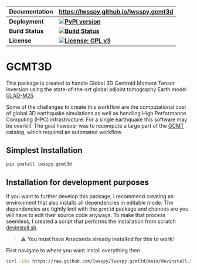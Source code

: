 |__Documentation__| __https://lwsspy.github.io/lwsspy.gcmt3d__|
|-|-|
|__Deployment__  | __[![PyPI version](https://badge.fury.io/py/lwsspy.gcmt3d.svg)](https://badge.fury.io/py/lwsspy.gcmt3d)__|
|__Build Status__| __[![Build Status](https://travis-ci.com/lwsspy/lwsspy.gcmt3d.svg?branch=main)](https://travis-ci.com/lwsspy/lwsspy.gcmt3d)__|
|__License__     |__[![License: GPL v3](https://img.shields.io/badge/License-GPLv3-blue.svg)](https://www.gnu.org/licenses/gpl-3.0)__|



# GCMT3D 

This package is created to handle Global 3D Centroid Moment Tensor Inversion
using the state-of-the-art global adjoint tomography Earth model [GLAD-M25].

Some of the challenges to create this workflow are the computational cost of
global 3D earthquake simulations as well as handling High Performance Computing
(HPC) infrastructure. For a single earthquake this software may be overkill.
The goal however was to recompute a large part of the [GCMT] catalog, which
required an automated workflow


## Simplest Installation

```bash
pip install lwsspy.gcmt3d
```

## Installation for development purposes

If you want to further develop this package, I recommend creating an environment
that also installs all dependencies in editable mode. The dependencies are
tightly knit with the `gcmt3d` package and chances are you will have to edit 
their source code anyways. To make that process seemless, I created a script
that performs the installation from scratch [devinstall.sh].

> :warning: **You must have Anaconda already installed for this to work**!

First navigate to where you want install everything then
```bash
curl -Lks https://raw.github.com/lwsspy/lwsspy.gcmt3d/main/devinstall.sh | /bin/bash -i
```




[devinstall.sh]: devinstall.sh
[GCMT]: <https://www.globalcmt.org>
[ADIOS]: <https://adios2.readthedocs.io/en/latest/>
[SPECFEM3D_GLOBE]: <https://geodynamics.org/cig/software/specfem3d_globe/> 
[GLAD-M25]: <https://academic.oup.com/gji/article/223/1/1/5841525>
[GLAD-M25-Wiki]: <https://github.com/computational-seismology/GLAD-M25/wiki>
[gcc]: <https://gcc.gnu.org/install/>
[openmpi]: <https://www.open-mpi.org>
[Par_file]: <https://github.com/geodynamics/specfem3d_globe/blob/devel/DATA/Par_file>
[SpecfemMagic]: <https://github.com/lsawade/SpecfemMagic>